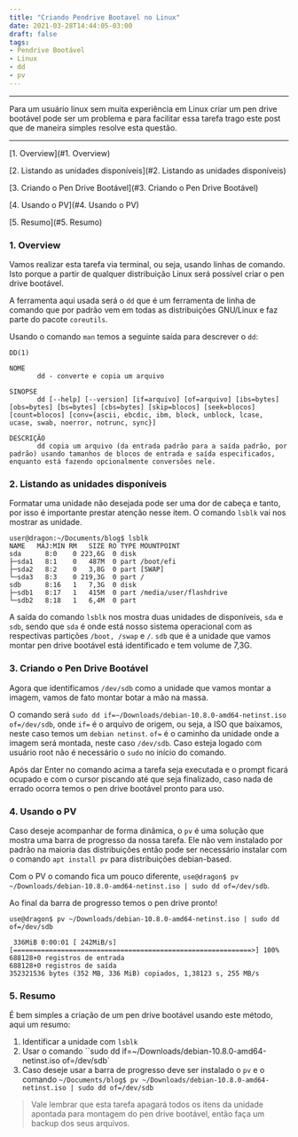 ```yaml
---
title: "Criando Pendrive Bootavel no Linux"
date: 2021-03-28T14:44:05-03:00
draft: false
tags:
- Pendrive Bootável
- Linux
- dd
- pv
---
```


---
Para um usuário linux sem muita experiência em Linux criar um pen drive bootável pode ser um problema e para facilitar essa tarefa trago este post que de maneira simples resolve esta questão.

---

[1. Overview](#1. Overview)

[2. Listando as unidades disponíveis](#2. Listando as unidades disponíveis)

[3. Criando o Pen Drive Bootável](#3. Criando o Pen Drive Bootável)

[4. Usando o PV](#4. Usando o PV)

[5. Resumo](#5. Resumo)



### 1. Overview

Vamos realizar esta tarefa via terminal, ou seja, usando linhas de comando. Isto porque a partir de qualquer distribuição Linux será possível criar o pen drive bootável. 

A ferramenta aqui usada será o `dd` que é um ferramenta de linha de comando que por padrão vem em todas as distribuições GNU/Linux e faz parte do pacote `coreutils`.

Usando o comando `man` temos a seguinte saída para descrever o `dd`:


```
DD(1) 

NOME
       dd - converte e copia um arquivo

SINOPSE
       dd [--help] [--version] [if=arquivo] [of=arquivo] [ibs=bytes] [obs=bytes] [bs=bytes] [cbs=bytes] [skip=blocos] [seek=blocos] [count=blocos] [conv={ascii, ebcdic, ibm, block, unblock, lcase, ucase, swab, noerror, notrunc, sync}]

DESCRIÇÃO
       dd copia um arquivo (da entrada padrão para a saída padrão, por padrão) usando tamanhos de blocos de entrada e saída especificados, enquanto está fazendo opcionalmente conversões nele.
```



### 2. Listando as unidades disponíveis

Formatar uma unidade não desejada pode ser uma dor de cabeça e tanto, por isso é importante prestar atenção nesse item. O comando `lsblk` vai nos mostrar as unidade.

```
user@dragon:~/Documents/blog$ lsblk
NAME   MAJ:MIN RM   SIZE RO TYPE MOUNTPOINT
sda      8:0    0 223,6G  0 disk 
├─sda1   8:1    0   487M  0 part /boot/efi
├─sda2   8:2    0   3,8G  0 part [SWAP]
└─sda3   8:3    0 219,3G  0 part /
sdb      8:16   1   7,3G  0 disk 
├─sdb1   8:17   1   415M  0 part /media/user/flashdrive
└─sdb2   8:18   1   6,4M  0 part 
```

A saída do comando `lsblk` nos mostra duas unidades de disponíveis, `sda` e `sdb`, sendo que `sda` é onde está nosso sistema operacional com as respectivas partições `/boot, /swap` e `/`. `sdb` que é a unidade que vamos montar pen drive bootável está identificado e tem volume de 7,3G. 



### 3. Criando o Pen Drive Bootável

Agora que identificamos `/dev/sdb` como a unidade que vamos montar a imagem, vamos de fato montar botar a mão na massa.

O comando será `sudo dd if=~/Downloads/debian-10.8.0-amd64-netinst.iso of=/dev/sdb`, onde `if=` é o arquivo de origem, ou seja, a ISO que baixamos, neste caso temos um `debian netinst`. `of=` é o caminho da unidade onde a imagem será montada, neste caso `/dev/sdb`. Caso esteja logado com usuário root não é necessário o `sudo` no início do comando.

Após dar Enter no comando acima a tarefa seja executada e o prompt ficará ocupado e com o cursor piscando até que seja finalizado, caso nada de errado ocorra temos o pen drive bootável pronto para uso.

### 4. Usando o PV

Caso deseje acompanhar de forma dinâmica, o `pv` é uma solução que mostra uma barra de progresso da nossa tarefa. Ele não vem instalado por padrão na maioria das distribuições então pode ser necessário instalar com o comando `apt install pv` para distribuições debian-based.

Com o PV o comando fica um pouco diferente, `use@dragon$ pv ~/Downloads/debian-10.8.0-amd64-netinst.iso | sudo dd of=/dev/sdb`.

Ao final da barra de progresso temos o pen drive pronto!

```
use@dragon$ pv ~/Downloads/debian-10.8.0-amd64-netinst.iso | sudo dd of=/dev/sdb

 336MiB 0:00:01 [ 242MiB/s] [============================================================>] 100%            
688128+0 registros de entrada
688128+0 registros de saída
352321536 bytes (352 MB, 336 MiB) copiados, 1,38123 s, 255 MB/s
```

### 5. Resumo

É bem simples a criação de um pen drive bootável usando este método, aqui um resumo:

1. Identificar a unidade com `lsblk`
2. Usar o comando ``sudo dd if=~/Downloads/debian-10.8.0-amd64-netinst.iso of=/dev/sdb`
3. Caso deseje usar a barra de progresso deve ser instalado o `pv` e o comando `~/Documents/blog$ pv ~/Downloads/debian-10.8.0-amd64-netinst.iso | sudo dd of=/dev/sdb`



> Vale lembrar que esta tarefa apagará todos os itens da unidade apontada para montagem do pen drive bootável, então faça um backup dos seus arquivos.








